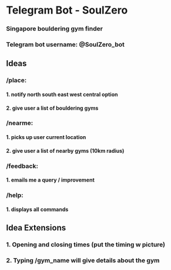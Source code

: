 # Telegram Bot - SoulZero
### Singapore bouldering gym finder
### Telegram bot username: @SoulZero_bot

## Ideas
### /place: 
#### 1. notify north south east west central option
#### 2. give user a list of bouldering gyms

### /nearme:
#### 1. picks up user current location
#### 2. give user a list of nearby gyms (10km radius)

### /feedback:
#### 1. emails me a query / improvement

### /help:
#### 1. displays all commands

## Idea Extensions
### 1. Opening and closing times (put the timing w picture)
### 2. Typing /gym_name will give details about the gym
